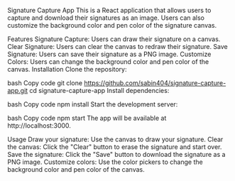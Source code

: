 Signature Capture App
This is a React application that allows users to capture and download their signatures as an image. Users can also customize the background color and pen color of the signature canvas.

Features
Signature Capture: Users can draw their signature on a canvas.
Clear Signature: Users can clear the canvas to redraw their signature.
Save Signature: Users can save their signature as a PNG image.
Customize Colors: Users can change the background color and pen color of the canvas.
Installation
Clone the repository:

bash
Copy code
git clone https://github.com/sabin404/signature-capture-app.git
cd signature-capture-app
Install dependencies:

bash
Copy code
npm install
Start the development server:

bash
Copy code
npm start
The app will be available at http://localhost:3000.

Usage
Draw your signature: Use the canvas to draw your signature.
Clear the canvas: Click the "Clear" button to erase the signature and start over.
Save the signature: Click the "Save" button to download the signature as a PNG image.
Customize colors: Use the color pickers to change the background color and pen color of the canvas.